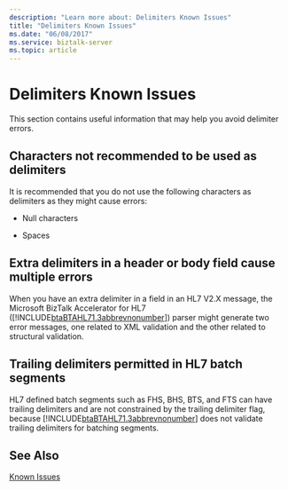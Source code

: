 ```yaml
---
description: "Learn more about: Delimiters Known Issues"
title: "Delimiters Known Issues"
ms.date: "06/08/2017"
ms.service: biztalk-server
ms.topic: article
---
```

# Delimiters Known Issues
This section contains useful information that may help you avoid delimiter errors.  
  
## Characters not recommended to be used as delimiters  
 It is recommended that you do not use the following characters as delimiters as they might cause errors:  
  
-   Null characters  
  
-   Spaces  
  
## Extra delimiters in a header or body field cause multiple errors  
 When you have an extra delimiter in a field in an HL7 V2.X message, the Microsoft BizTalk Accelerator for HL7 ([!INCLUDE[btaBTAHL71.3abbrevnonumber](../../includes/btabtahl71-3abbrevnonumber-md.md)]) parser might generate two error messages, one related to XML validation and the other related to structural validation.  
  
## Trailing delimiters permitted in HL7 batch segments  
 HL7 defined batch segments such as FHS, BHS, BTS, and FTS can have trailing delimiters and are not constrained by the trailing delimiter flag, because [!INCLUDE[btaBTAHL71.3abbrevnonumber](../../includes/btabtahl71-3abbrevnonumber-md.md)] does not validate trailing delimiters for batching segments.  
  
## See Also  
 [Known Issues](../../adapters-and-accelerators/accelerator-hl7/known-issues1.md)
